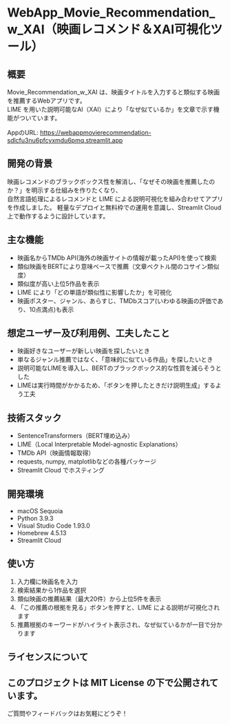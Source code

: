 # WebApp_Movie_Recommendation_w_XAI（映画レコメンド＆XAI可視化ツール）

## 概要

Movie_Recommendation_w_XAI は、映画タイトルを入力すると類似する映画を推薦するWebアプリです。  
LIME を用いた説明可能なAI（XAI）により「なぜ似ているか」を文章で示す機能がついています。

AppのURL: https://webappmovierecommendation-sdlcfu3nu6pfcyxmdu6pmq.streamlit.app

## 開発の背景

映画レコメンドのブラックボックス性を解消し、「なぜその映画を推薦したのか？」を明示する仕組みを作りたくなり、  
自然言語処理によるレコメンドと LIME による説明可視化を組み合わせてアプリを作成しました。
軽量なデプロイと無料枠での運用を意識し、Streamlit Cloud 上で動作するように設計しています。


## 主な機能

- 映画名からTMDb API(海外の映画サイトの情報が載ったAPI)を使って検索  
- 類似映画をBERTにより意味ベースで推薦（文章ベクトル間のコサイン類似度）  
- 類似度が高い上位5作品を表示  
- LIME により「どの単語が類似性に影響したか」を可視化  
- 映画ポスター、ジャンル、あらすじ、TMDbスコア(いわゆる映画の評価であり、10点満点)も表示  

## 想定ユーザー及び利用例、工夫したこと

- 映画好きなユーザーが新しい映画を探したいとき  
- 単なるジャンル推薦ではなく、「意味的に似ている作品」を探したいとき  
- 説明可能なLIMEを導入し、BERTのブラックボックス的な性質を減らそうとした 
- LIMEは実行時間がかかるため、「ボタンを押したときだけ説明生成」するよう工夫


## 技術スタック
- SentenceTransformers（BERT埋め込み）  
- LIME（Local Interpretable Model-agnostic Explanations）  
- TMDb API（映画情報取得）  
- requests, numpy, matplotlibなどの各種パッケージ 
- Streamlit Cloud でホスティング

## 開発環境

- macOS Sequoia  
- Python 3.9.3  
- Visual Studio Code 1.93.0  
- Homebrew 4.5.13  
- Streamlit Cloud


## 使い方

1. 入力欄に映画名を入力  
2. 検索結果から1作品を選択  
3. 類似映画の推薦結果（最大20件）から上位5件を表示  
4. 「この推薦の根拠を見る」ボタンを押すと、LIME による説明が可視化されます  
5. 推薦根拠のキーワードがハイライト表示され、なぜ似ているかが一目で分かります  


## ライセンスについて

このプロジェクトは **MIT License** の下で公開されています。
---
ご質問やフィードバックはお気軽にどうぞ！
